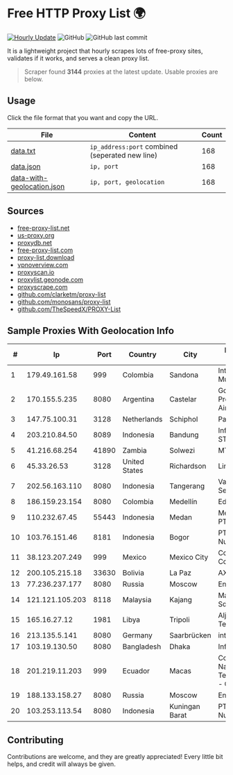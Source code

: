 
# Free HTTP Proxy List 🌍

[![Hourly Update](https://github.com/mertguvencli/http-proxy-list/actions/workflows/main.yml/badge.svg?branch=main)](https://github.com/mertguvencli/http-proxy-list/actions/workflows/main.yml)
![GitHub](https://img.shields.io/github/license/mertguvencli/http-proxy-list)
![GitHub last commit](https://img.shields.io/github/last-commit/mertguvencli/http-proxy-list)

It is a lightweight project that hourly scrapes lots of free-proxy sites, validates if it works, and serves a clean proxy list.


> Scraper found **3144** proxies at the latest update. Usable proxies are below.

## Usage

Click the file format that you want and copy the URL.


|File|Content|Count|
|----|-------|-----|
|[data.txt](https://raw.githubusercontent.com/mertguvencli/http-proxy-list/main/proxy-list/data.txt)|`ip_address:port` combined (seperated new line)|168|
|[data.json](https://raw.githubusercontent.com/mertguvencli/http-proxy-list/main/proxy-list/data.json)|`ip, port`|168|
|[data-with-geolocation.json](https://raw.githubusercontent.com/mertguvencli/http-proxy-list/main/proxy-list/data-with-geolocation.json)|`ip, port, geolocation`|168|

## Sources

* [free-proxy-list.net](https://free-proxy-list.net)
* [us-proxy.org](https://www.us-proxy.org)
* [proxydb.net](http://proxydb.net)
* [free-proxy-list.com](https://free-proxy-list.com/?page=&port=&type%5B%5D=http&type%5B%5D=https&up_time=0&search=Search)
* [proxy-list.download](https://www.proxy-list.download/HTTP)
* [vpnoverview.com](https://vpnoverview.com/privacy/anonymous-browsing/free-proxy-servers)
* [proxyscan.io](https://www.proxyscan.io)
* [proxylist.geonode.com](https://proxylist.geonode.com/api/proxy-list?limit=300&page=1&sort_by=lastChecked&sort_type=desc&protocols=http,https)
* [proxyscrape.com](https://api.proxyscrape.com/v2/?request=displayproxies&protocol=http&timeout=10000&country=all&ssl=all&anonymity=all)
* [github.com/clarketm/proxy-list](https://raw.githubusercontent.com/clarketm/proxy-list/master/proxy-list-raw.txt)
* [github.com/monosans/proxy-list](https://raw.githubusercontent.com/monosans/proxy-list/main/proxies/http.txt)
* [github.com/TheSpeedX/PROXY-List](https://raw.githubusercontent.com/TheSpeedX/PROXY-List/master/http.txt)


## Sample Proxies With Geolocation Info

|#|Ip|Port|Country|City|Internet Service Provider|
|-|--|----|-------|----|-------------------------|
|1|179.49.161.58|999|Colombia|Sandona|Integra Multisolutions|
|2|170.155.5.235|8080|Argentina|Castelar|Gobernacion de la Provincia de Buenos Aires|
|3|147.75.100.31|3128|Netherlands|Schiphol|Packet Host, Inc.|
|4|203.210.84.50|8089|Indonesia|Bandung|Infrastruktur STARNET|
|5|41.216.68.254|41890|Zambia|Solwezi|MTN Zambia|
|6|45.33.26.53|3128|United States|Richardson|Linode, LLC|
|7|202.56.163.110|8080|Indonesia|Tangerang|Varnion Technology Semesta|
|8|186.159.23.154|8080|Colombia|Medellín|Edatel S.a. E.S.P|
|9|110.232.67.45|55443|Indonesia|Medan|Media Antar Nusa PT.|
|10|103.76.151.46|8181|Indonesia|Bogor|PT. Java Digital Nusantara|
|11|38.123.207.249|999|Mexico|Mexico City|Cogent Communications|
|12|200.105.215.18|33630|Bolivia|La Paz|AXS Bolivia S. A.|
|13|77.236.237.177|8080|Russia|Moscow|Enforta-MSK|
|14|121.121.105.203|8118|Malaysia|Kajang|Maxis Broadband Sdn Bhd|
|15|165.16.27.12|1981|Libya|Tripoli|Aljeel Aljadeed For Technology|
|16|213.135.5.141|8080|Germany|Saarbrücken|intersaar GmbH|
|17|103.19.130.50|8080|Bangladesh|Dhaka|InfoLink|
|18|201.219.11.203|999|Ecuador|Macas|Corporacion Nacional De Telecomunicaciones - CNT EP|
|19|188.133.158.27|8080|Russia|Moscow|Enforta-MSK|
|20|103.253.113.54|8080|Indonesia|Kuningan Barat|PT Media Andalan Nusa|



## Contributing

Contributions are welcome, and they are greatly appreciated! Every
little bit helps, and credit will always be given.

